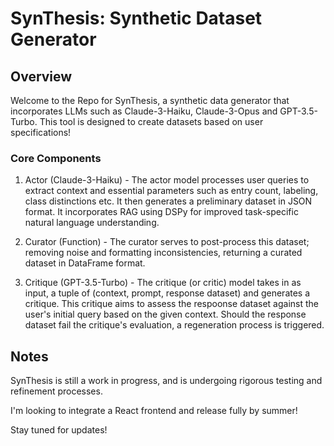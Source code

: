 # SynThesis: Synthetic Dataset Generator

## Overview
Welcome to the Repo for SynThesis, a synthetic data generator that incorporates LLMs such as Claude-3-Haiku, Claude-3-Opus and GPT-3.5-Turbo. This tool is designed to create datasets based on user specifications!

### Core Components

1. Actor (Claude-3-Haiku) - The actor model processes user queries to extract context and essential parameters such as entry count, labeling, class distinctions etc. It then generates a preliminary dataset in JSON format. It incorporates RAG using DSPy for improved task-specific natural language understanding.
   
2. Curator (Function) - The curator serves to post-process this dataset; removing noise and formatting inconsistencies, returning a curated dataset in DataFrame format.
   
3. Critique (GPT-3.5-Turbo) - The critique (or critic) model takes in as input, a tuple of (context, prompt, response dataset) and generates a critique. This critique aims to assess the respoonse dataset against the user's initial query based on the given context. Should the response dataset fail the critique's evaluation, a regeneration process is triggered.

## Notes

SynThesis is still a work in progress, and is undergoing rigorous testing and refinement processes.

I'm looking to integrate a React frontend and release fully by summer!

Stay tuned for updates!
